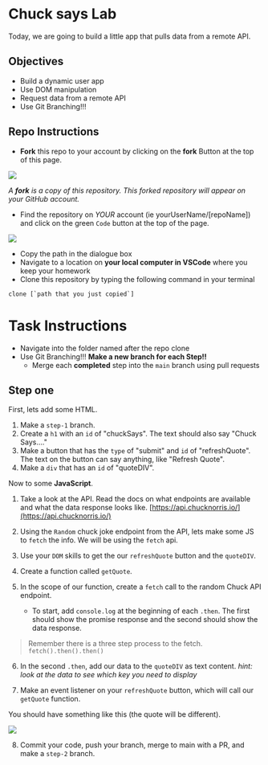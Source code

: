 # Chuck says Lab

Today, we are going to build a little app that pulls data from a remote API.

## Objectives 

- Build a dynamic user app
- Use DOM manipulation
- Request data from a remote API
- Use Git Branching!!!

## Repo Instructions

- **Fork** this repo to your account by clicking on the **fork** Button at the top of this page. 

![](https://upload.wikimedia.org/wikipedia/commons/3/38/GitHub_Fork_Button.png)

*A **fork** is a copy of this repository. This forked repository will appear on your GitHub account.*

- Find the repository on *YOUR* account (ie yourUserName/[repoName]) and click on the green `Code` button at the top of the page.

![](./images/githubCodeButton.png)

- Copy the path in the dialogue box
- Navigate to a location on **your local computer in VSCode** where you keep your homework 
- Clone this repository by typing the following command in your terminal

```
clone [`path that you just copied`]
```

# Task Instructions

- Navigate into the folder named after the repo clone
- Use Git Branching!!!  **Make a new branch for each Step!!**
    - Merge each **completed** step into the `main` branch using pull requests

## Step one

First, lets add some HTML.

1. Make a `step-1` branch. 
2. Create a `h1` with an `id` of "chuckSays".  The text should also say "Chuck Says...."
3. Make a button that has the `type` of "submit" and `id` of "refreshQuote".  The text on the button can say anything, like "Refresh Quote".
4. Make a `div` that has an `id` of "quoteDIV".

Now to some **JavaScript**.

1. Take a look at the API. Read the docs on what endpoints are available and what the data response looks like. [https://api.chucknorris.io/](https://api.chucknorris.io/)

2. Using the `Random` chuck joke endpoint from the API, lets make some JS to `fetch` the info.  We will be using the `fetch` api.

3. Use your `DOM` skills to get the our `refreshQuote` button and the `quoteDIV`.
4. Create a function called `getQuote`.
5. In the scope of our function, create a `fetch` call to the random Chuck API endpoint.
    - To start, add `console.log` at the beginning of each `.then`.  The first should show the promise response and the second should show the data response.
>Remember there is a three step process to the fetch.  `fetch().then().then()`

6. In the second `.then`, add our data to the `quoteDIV` as text content.  *hint: look at the data to see which key you need to display*

7. Make an event listener on your `refreshQuote` button, which will call our `getQuote` function.

You should have something like this (the quote will be different).

![](./images/step-1-final.png)

8. Commit your code, push your branch, merge to main with a PR, and make a `step-2` branch.

